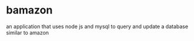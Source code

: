 # bamazon
an application that uses node js and mysql to query and update a database similar to amazon
